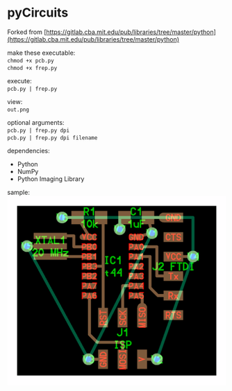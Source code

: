 # pyCircuits

Forked from [https://gitlab.cba.mit.edu/pub/libraries/tree/master/python](https://gitlab.cba.mit.edu/pub/libraries/tree/master/python)

make these executable:  
`chmod +x pcb.py`  
`chmod +x frep.py`  

execute:  
`pcb.py | frep.py`  

view:  
`out.png`

optional arguments:  
`pcb.py | frep.py dpi`  
`pcb.py | frep.py dpi filename`  

dependencies:  
- Python  
- NumPy  
- Python Imaging Library  

sample:  
![](pcb.png)
